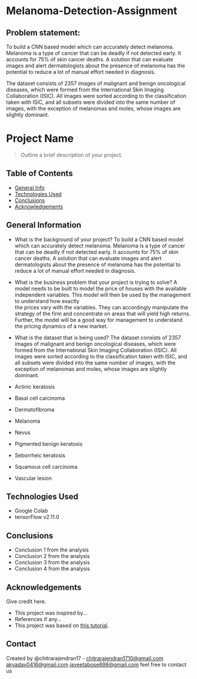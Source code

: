 # Melanoma-Detection-Assignment

## Problem statement: 
To build a CNN based model which can accurately detect melanoma. Melanoma is a type of cancer that can be deadly if not detected early. It accounts for 75% of skin cancer deaths. A solution that can evaluate images and alert dermatologists about the presence of melanoma has the potential to reduce a lot of manual effort needed in diagnosis.

The dataset consists of 2357 images of malignant and benign oncological diseases, which were formed from the International Skin Imaging Collaboration (ISIC). All images were sorted according to the classification taken with ISIC, and all subsets were divided into the same number of images, with the exception of melanomas and moles, whose images are slightly dominant.


# Project Name
> Outline a brief description of your project.


## Table of Contents
* [General Info](#general-information)
* [Technologies Used](#technologies-used)
* [Conclusions](#conclusions)
* [Acknowledgements](#acknowledgements)

<!-- You can include any other section that is pertinent to your problem -->

## General Information

- What is the background of your project?
  To build a CNN based model which can accurately detect melanoma. Melanoma is a type of cancer that can be deadly if not detected early. It accounts for 75% of skin cancer   deaths. A solution that can evaluate images and alert dermatologists about the presence of melanoma has the potential to reduce a lot of manual effort needed in diagnosis.

- What is the business problem that your project is trying to solve?
  A model needs to be built to model the price of houses with the available independent variables. This model will then be used by the management to understand how exactly  
  the prices vary with the variables. They can accordingly manipulate the strategy of the firm and concentrate on areas that will yield high returns. Further, the model       will be a good way for management to understand the pricing dynamics of a new market.

- What is the dataset that is being used?
  The dataset consists of 2357 images of malignant and benign oncological diseases, which were formed from the International Skin Imaging Collaboration (ISIC). All images     were sorted according to the classification taken with ISIC, and all subsets were divided into the same number of images, with the exception of melanomas and moles, whose   images are slightly dominant.

- Actinic keratosis
- Basal cell carcinoma
- Dermatofibroma
- Melanoma
- Nevus
- Pigmented benign keratosis
- Seborrheic keratosis
- Squamous cell carcinoma
- Vascular lesion

## Technologies Used
- Google Colab
- tensorFlow v2.11.0
  
## Conclusions
- Conclusion 1 from the analysis
- Conclusion 2 from the analysis
- Conclusion 3 from the analysis
- Conclusion 4 from the analysis

## Acknowledgements
Give credit here.
- This project was inspired by...
- References if any...
- This project was based on [this tutorial](https://www.example.com).


## Contact
Created by @chitrarajendran17 - 
chitrarajendran1710@gmail.com
akyadav0416@gmail.com
jayeetabose698@gmail.com
feel free to contact us


<!-- Optional -->
<!-- ## License -->
<!-- This project is open source and available under the [... License](). -->

<!-- You don't have to include all sections - just the one's relevant to your project -->
